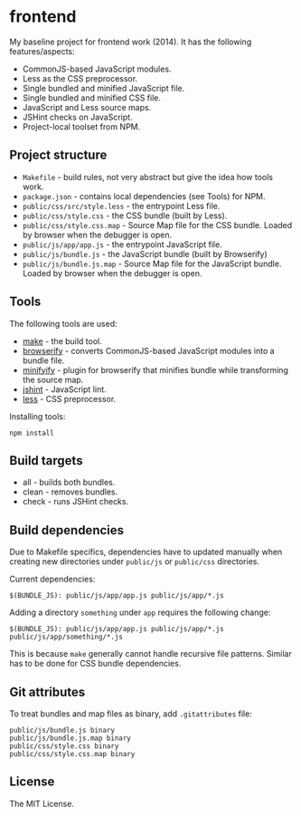 # frontend

My baseline project for frontend work (2014). It has the following features/aspects:

 * CommonJS-based JavaScript modules.
 * Less as the CSS preprocessor.
 * Single bundled and minified JavaScript file.
 * Single bundled and minified CSS file.
 * JavaScript and Less source maps.
 * JSHint checks on JavaScript.
 * Project-local toolset from NPM.

## Project structure

 * `Makefile` - build rules, not very abstract but give the idea how tools work.
 * `package.json` - contains local dependencies (see Tools) for NPM.
 * `public/css/src/style.less` - the entrypoint Less file.
 * `public/css/style.css` - the CSS bundle (built by Less).
 * `public/css/style.css.map` - Source Map file for the CSS bundle. Loaded by browser when
   the debugger is open.
 * `public/js/app/app.js` - the entrypoint JavaScript file.
 * `public/js/bundle.js` - the JavaScript bundle (built by Browserify)
 * `public/js/bundle.js.map` - Source Map file for the JavaScript bundle. Loaded by browser
   when the debugger is open.

## Tools

The following tools are used:

 * [make](http://en.wikipedia.org/wiki/Make_%28software%29) - the build tool.
 * [browserify](http://browserify.org/) - converts CommonJS-based JavaScript modules into a bundle file.
 * [minifyify](https://github.com/ben-ng/minifyify) - plugin for browserify that minifies bundle while transforming the source map.
 * [jshint](http://www.jshint.com/) - JavaScript lint.
 * [less](http://lesscss.org) - CSS preprocessor.

Installing tools:

    npm install

## Build targets

 * all - builds both bundles.
 * clean - removes bundles.
 * check - runs JSHint checks.

## Build dependencies

Due to Makefile specifics, dependencies have to updated manually when
creating new directories under `public/js` or `public/css` directories.

Current dependencies:

    $(BUNDLE_JS): public/js/app/app.js public/js/app/*.js

Adding a directory `something` under `app` requires the following change:

    $(BUNDLE_JS): public/js/app/app.js public/js/app/*.js public/js/app/something/*.js

This is because `make` generally cannot handle recursive file patterns. Similar
has to be done for CSS bundle dependencies.

## Git attributes

To treat bundles and map files as binary, add `.gitattributes` file:

    public/js/bundle.js binary
    public/js/bundle.js.map binary
    public/css/style.css binary
    public/css/style.css.map binary

## License

The MIT License.
